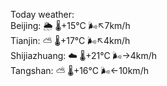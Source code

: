 Today weather:  
Beijing: 🌦   🌡️+15°C 🌬️↖7km/h  
Tianjin: ⛅️  🌡️+17°C 🌬️↖4km/h  
Shijiazhuang: ☁️   🌡️+21°C 🌬️→4km/h  
Tangshan: ⛅️  🌡️+16°C 🌬️←10km/h  
